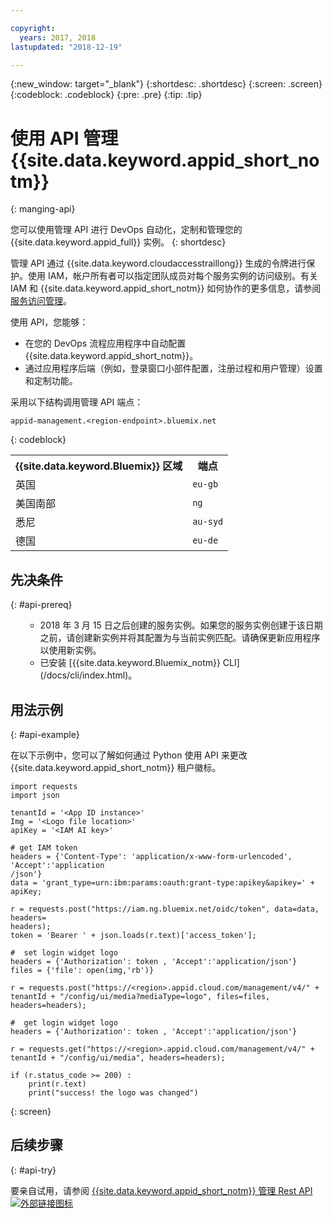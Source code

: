 ```yaml
---

copyright:
  years: 2017, 2018
lastupdated: "2018-12-19"

---
```


{:new_window: target="_blank"}
{:shortdesc: .shortdesc}
{:screen: .screen}
{:codeblock: .codeblock}
{:pre: .pre}
{:tip: .tip}

# 使用 API 管理 {{site.data.keyword.appid_short_notm}}
{: manging-api}

您可以使用管理 API 进行 DevOps 自动化，定制和管理您的 {{site.data.keyword.appid_full}} 实例。
{: shortdesc}

管理 API 通过 {{site.data.keyword.cloudaccesstraillong}} 生成的令牌进行保护。使用 IAM，帐户所有者可以指定团队成员对每个服务实例的访问级别。有关 IAM 和 {{site.data.keyword.appid_short_notm}} 如何协作的更多信息，请参阅[服务访问管理](/docs/services/appid/iam.html)。

使用 API，您能够：
* 在您的 DevOps 流程应用程序中自动配置 {{site.data.keyword.appid_short_notm}}。
* 通过应用程序后端（例如，登录窗口小部件配置，注册过程和用户管理）设置和定制功能。


采用以下结构调用管理 API 端点：

```
appid-management.<region-endpoint>.bluemix.net
```
{: codeblock}


<table>
  <tr>
    <th>{{site.data.keyword.Bluemix}} 区域</th>
    <th>端点</th>
  </tr>
  <tr>
    <td>英国</td>
    <td><code>eu-gb</code></td>
  </tr>
  <tr>
    <td>美国南部</td>
    <td><code>ng</code></td>
  </tr>
  <tr>
    <td>悉尼</td>
    <td><code>au-syd</code></td>
  </tr>
  <tr>
    <td>德国</td>
    <td><code>eu-de</code></td>
  </tr>
</table>



## 先决条件
{: #api-prereq}

<ul><ul><li>2018 年 3 月 15 日之后创建的服务实例。如果您的服务实例创建于该日期之前，请创建新实例并将其配置为与当前实例匹配。请确保更新应用程序以使用新实例。</li>
<li>已安装 [{{site.data.keyword.Bluemix_notm}} CLI](/docs/cli/index.html)。</li></ul></ul>

## 用法示例
{: #api-example}

在以下示例中，您可以了解如何通过 Python 使用 API 来更改 {{site.data.keyword.appid_short_notm}} 租户徽标。

```
import requests
import json

tenantId = '<App ID instance>'
Img = '<Logo file location>'
apiKey = '<IAM AI key>'

# get IAM token
headers = {'Content-Type': 'application/x-www-form-urlencoded', 'Accept':'application
/json'}
data = 'grant_type=urn:ibm:params:oauth:grant-type:apikey&apikey=' + apiKey;

r = requests.post("https://iam.ng.bluemix.net/oidc/token", data=data, headers=
headers);
token = 'Bearer ' + json.loads(r.text)['access_token'];

#  set login widget logo
headers = {'Authorization': token , 'Accept':'application/json'}
files = {'file': open(img,'rb')}

r = requests.post("https://<region>.appid.cloud.com/management/v4/" + tenantId + "/config/ui/media?mediaType=logo", files=files, headers=headers);

#  get login widget logo
headers = {'Authorization': token , 'Accept':'application/json'}

r = requests.get("https://<region>.appid.cloud.com/management/v4/" + tenantId + "/config/ui/media", headers=headers);

if (r.status_code >= 200) :
    print(r.text)
    print("success! the logo was changed")
```
{: screen}


## 后续步骤
{: #api-try}

要亲自试用，请参阅 <a href="https://appid-management.ng.bluemix.net/swagger-ui/
" target="_blank">{{site.data.keyword.appid_short_notm}} 管理 Rest API <img src="../../icons/launch-glyph.svg" alt="外部链接图标"></a>
